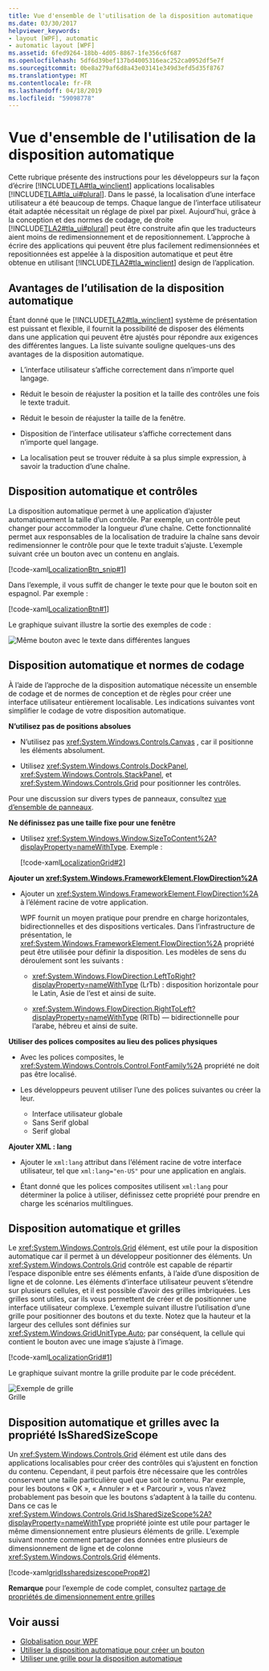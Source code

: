 ```yaml
---
title: Vue d'ensemble de l'utilisation de la disposition automatique
ms.date: 03/30/2017
helpviewer_keywords:
- layout [WPF], automatic
- automatic layout [WPF]
ms.assetid: 6fed9264-18bb-4d05-8867-1fe356c6f687
ms.openlocfilehash: 5df6d39bef137bd4005316eac252ca0952df5e7f
ms.sourcegitcommit: 0be8a279af6d8a43e03141e349d3efd5d35f8767
ms.translationtype: MT
ms.contentlocale: fr-FR
ms.lasthandoff: 04/18/2019
ms.locfileid: "59098778"
---
```

# <a name="use-automatic-layout-overview"></a>Vue d'ensemble de l'utilisation de la disposition automatique
Cette rubrique présente des instructions pour les développeurs sur la façon d’écrire [!INCLUDE[TLA#tla_winclient](../../../../includes/tlasharptla-winclient-md.md)] applications localisables [!INCLUDE[TLA#tla_ui#plural](../../../../includes/tlasharptla-uisharpplural-md.md)]. Dans le passé, la localisation d’une interface utilisateur a été beaucoup de temps. Chaque langue de l’interface utilisateur était adaptée nécessitait un réglage de pixel par pixel. Aujourd'hui, grâce à la conception et des normes de codage, de droite [!INCLUDE[TLA2#tla_ui#plural](../../../../includes/tla2sharptla-uisharpplural-md.md)] peut être construite afin que les traducteurs aient moins de redimensionnement et de repositionnement. L’approche à écrire des applications qui peuvent être plus facilement redimensionnées et repositionnées est appelée à la disposition automatique et peut être obtenue en utilisant [!INCLUDE[TLA2#tla_winclient](../../../../includes/tla2sharptla-winclient-md.md)] design de l’application.  

<a name="advantages_of_autolayout"></a>   
## <a name="advantages-of-using-automatic-layout"></a>Avantages de l’utilisation de la disposition automatique  
 Étant donné que le [!INCLUDE[TLA2#tla_winclient](../../../../includes/tla2sharptla-winclient-md.md)] système de présentation est puissant et flexible, il fournit la possibilité de disposer des éléments dans une application qui peuvent être ajustés pour répondre aux exigences des différentes langues. La liste suivante souligne quelques-uns des avantages de la disposition automatique.  

-   L’interface utilisateur s’affiche correctement dans n’importe quel langage.  

-   Réduit le besoin de réajuster la position et la taille des contrôles une fois le texte traduit.  
  
-   Réduit le besoin de réajuster la taille de la fenêtre.  

-   Disposition de l’interface utilisateur s’affiche correctement dans n’importe quel langage.  

-   La localisation peut se trouver réduite à sa plus simple expression, à savoir la traduction d’une chaîne.  
  
<a name="autolayout_controls"></a>   
## <a name="automatic-layout-and-controls"></a>Disposition automatique et contrôles  
 La disposition automatique permet à une application d’ajuster automatiquement la taille d’un contrôle. Par exemple, un contrôle peut changer pour accommoder la longueur d’une chaîne. Cette fonctionnalité permet aux responsables de la localisation de traduire la chaîne sans devoir redimensionner le contrôle pour que le texte traduit s’ajuste. L’exemple suivant crée un bouton avec un contenu en anglais.  
  
 [!code-xaml[LocalizationBtn_snip#1](~/samples/snippets/csharp/VS_Snippets_Wpf/LocalizationBtn_snip/CS/Pane1.xaml#1)]  
  
 Dans l’exemple, il vous suffit de changer le texte pour que le bouton soit en espagnol. Par exemple :  
  
 [!code-xaml[LocalizationBtn#1](~/samples/snippets/csharp/VS_Snippets_Wpf/LocalizationBtn/CS/Pane1.xaml#1)]  
  
 Le graphique suivant illustre la sortie des exemples de code :  
  
 ![Même bouton avec le texte dans différentes langues](./media/use-automatic-layout-overview/auto-resizable-button.png)  
  
<a name="autolayout_coding"></a>   
## <a name="automatic-layout-and-coding-standards"></a>Disposition automatique et normes de codage  
 À l’aide de l’approche de la disposition automatique nécessite un ensemble de codage et de normes de conception et de règles pour créer une interface utilisateur entièrement localisable. Les indications suivantes vont simplifier le codage de votre disposition automatique.  

**N’utilisez pas de positions absolues**

- N’utilisez pas <xref:System.Windows.Controls.Canvas> , car il positionne les éléments absolument.

- Utilisez <xref:System.Windows.Controls.DockPanel>, <xref:System.Windows.Controls.StackPanel>, et <xref:System.Windows.Controls.Grid> pour positionner les contrôles.

Pour une discussion sur divers types de panneaux, consultez [vue d’ensemble de panneaux](../controls/panels-overview.md).

**Ne définissez pas une taille fixe pour une fenêtre**

- Utilisez <xref:System.Windows.Window.SizeToContent%2A?displayProperty=nameWithType>. Exemple :

   [!code-xaml[LocalizationGrid#2](~/samples/snippets/csharp/VS_Snippets_Wpf/LocalizationGrid/CS/Pane1.xaml#2)]

**Ajouter un <xref:System.Windows.FrameworkElement.FlowDirection%2A>**

- Ajouter un <xref:System.Windows.FrameworkElement.FlowDirection%2A> à l’élément racine de votre application.

   WPF fournit un moyen pratique pour prendre en charge horizontales, bidirectionnelles et des dispositions verticales. Dans l’infrastructure de présentation, le <xref:System.Windows.FrameworkElement.FlowDirection%2A> propriété peut être utilisée pour définir la disposition. Les modèles de sens du déroulement sont les suivants :
   
     - <xref:System.Windows.FlowDirection.LeftToRight?displayProperty=nameWithType> (LrTb) : disposition horizontale pour le Latin, Asie de l’est et ainsi de suite.
     
     - <xref:System.Windows.FlowDirection.RightToLeft?displayProperty=nameWithType> (RlTb) — bidirectionnelle pour l’arabe, hébreu et ainsi de suite.

**Utiliser des polices composites au lieu des polices physiques**

- Avec les polices composites, le <xref:System.Windows.Controls.Control.FontFamily%2A> propriété ne doit pas être localisé.

- Les développeurs peuvent utiliser l’une des polices suivantes ou créer la leur.

   - Interface utilisateur globale
   - Sans Serif global
   - Serif global

**Ajouter XML : lang**

- Ajouter le `xml:lang` attribut dans l’élément racine de votre interface utilisateur, tel que `xml:lang="en-US"` pour une application en anglais.

- Étant donné que les polices composites utilisent `xml:lang` pour déterminer la police à utiliser, définissez cette propriété pour prendre en charge les scénarios multilingues.

<a name="autolay_grids"></a>   
## <a name="automatic-layout-and-grids"></a>Disposition automatique et grilles  
 Le <xref:System.Windows.Controls.Grid> élément, est utile pour la disposition automatique car il permet à un développeur positionner des éléments. Un <xref:System.Windows.Controls.Grid> contrôle est capable de répartir l’espace disponible entre ses éléments enfants, à l’aide d’une disposition de ligne et de colonne. Les éléments d’interface utilisateur peuvent s’étendre sur plusieurs cellules, et il est possible d’avoir des grilles imbriquées. Les grilles sont utiles, car ils vous permettent de créer et de positionner une interface utilisateur complexe. L’exemple suivant illustre l’utilisation d’une grille pour positionner des boutons et du texte. Notez que la hauteur et la largeur des cellules sont définies sur <xref:System.Windows.GridUnitType.Auto>; par conséquent, la cellule qui contient le bouton avec une image s’ajuste à l’image.  

 [!code-xaml[LocalizationGrid#1](~/samples/snippets/csharp/VS_Snippets_Wpf/LocalizationGrid/CS/Pane1.xaml#1)]  
  
 Le graphique suivant montre la grille produite par le code précédent.  
  
 ![Exemple de grille](./media/glob-grid.png "glob_grid")  
Grille  
  
<a name="autolay_grids_issharedsizescope"></a>   
## <a name="automatic-layout-and-grids-using-the-issharedsizescope-property"></a>Disposition automatique et grilles avec la propriété IsSharedSizeScope  
 Un <xref:System.Windows.Controls.Grid> élément est utile dans des applications localisables pour créer des contrôles qui s’ajustent en fonction du contenu. Cependant, il peut parfois être nécessaire que les contrôles conservent une taille particulière quel que soit le contenu. Par exemple, pour les boutons « OK », « Annuler » et « Parcourir », vous n’avez probablement pas besoin que les boutons s’adaptent à la taille du contenu. Dans ce cas le <xref:System.Windows.Controls.Grid.IsSharedSizeScope%2A?displayProperty=nameWithType> propriété jointe est utile pour partager le même dimensionnement entre plusieurs éléments de grille. L’exemple suivant montre comment partager des données entre plusieurs de dimensionnement de ligne et de colonne <xref:System.Windows.Controls.Grid> éléments.  
  
 [!code-xaml[gridIssharedsizescopeProp#2](~/samples/snippets/csharp/VS_Snippets_Wpf/gridIssharedsizescopeProp/CSharp/Window1.xaml#2)]  
  
 **Remarque** pour l’exemple de code complet, consultez [partage de propriétés de dimensionnement entre grilles](../controls/how-to-share-sizing-properties-between-grids.md)  
  
## <a name="see-also"></a>Voir aussi

- [Globalisation pour WPF](globalization-for-wpf.md)
- [Utiliser la disposition automatique pour créer un bouton](how-to-use-automatic-layout-to-create-a-button.md)
- [Utiliser une grille pour la disposition automatique](how-to-use-a-grid-for-automatic-layout.md)
